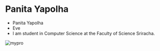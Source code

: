 # Panita Yapolha

- Panita Yapolha
- Eve
- I am student in Computer Science at the Faculty of Science Sriracha.

![mypro](img/e.jpg)
